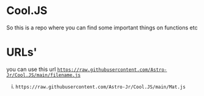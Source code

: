 # Cool.JS

So this is a repo where you can find 
some important things on functions etc

# URLs'

you can use this url
<code>https://raw.githubusercontent.com/Astro-Jr/Cool.JS/main/filename.js</code>

<ol type="i">
  <li><code>https://raw.githubusercontent.com/Astro-Jr/Cool.JS/main/Mat.js</code></li>
</ol>
